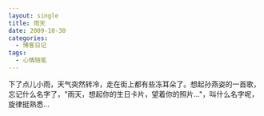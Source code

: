 ```yaml
---
layout: single
title: 雨天
date: 2009-10-30
categories:
  - 博客日记
tags:
  - 心情随笔
---
```


下了点儿小雨，天气突然转冷，走在街上都有些冻耳朵了。想起孙燕姿的一首歌，忘记什么名字了，\"雨天，想起你的生日卡片，望着你的照片…\"，叫什么名字呢，旋律挺熟悉…
